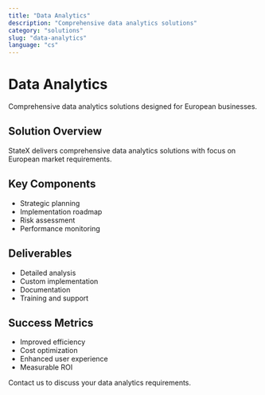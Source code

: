 ```yaml
---
title: "Data Analytics"
description: "Comprehensive data analytics solutions"
category: "solutions"
slug: "data-analytics"
language: "cs"
---
```


# Data Analytics

Comprehensive data analytics solutions designed for European businesses.

## Solution Overview

StateX delivers comprehensive data analytics solutions with focus on European market requirements.

## Key Components

- Strategic planning
- Implementation roadmap
- Risk assessment
- Performance monitoring

## Deliverables

- Detailed analysis
- Custom implementation
- Documentation
- Training and support

## Success Metrics

- Improved efficiency
- Cost optimization
- Enhanced user experience
- Measurable ROI

Contact us to discuss your data analytics requirements.